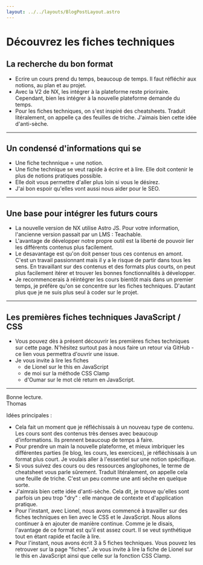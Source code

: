 ```yaml
---
layout: ../../layouts/BlogPostLayout.astro
---
```


# Découvrez les fiches techniques


## La recherche du bon format

- Ecrire un cours prend du temps, beaucoup de temps. Il faut réfléchir aux notions, au plan et au projet.
- Avec la V2 de NX, les intégrer à la plateforme reste prioriraire. Cependant, bien les intégrer à la nouvelle plateforme demande du temps.
- Pour les fiches techniques, on s'est inspiré des cheatsheets. Traduit litéralement, on appelle ça des feuilles de triche. J'aimais bien cette idée d'anti-sèche.


---


## Un condensé d'informations qui se 

- Une fiche technnique = une notion. 
- Une fiche technique se veut rapide à écrire et à lire. Elle doit contenir le plus de notions pratiques possible.
- Elle doit vous permettre d'aller plus loin si vous le désirez.
- J'ai bon espoir qu'elles vont aussi nous aider pour le SEO.


---


## Une base pour intégrer les futurs cours

- La nouvelle version de NX utilise Astro JS. Pour votre information, l'ancienne version passait par un LMS : Teachable.
- L'avantage de développer notre propre outil est la liberté de pouvoir lier les différents contenus plus facilement.
- Le desavantage est qu'on doit penser tous ces contenus en amont. C'est un travail passionnant mais il y a le risque de partir dans tous les sens. En travaillant sur des contenus et des formats plus courts, on peut plus facilement itérer et trouver les bonnes fonctionnalités à développer.
- Je recommencerais à réintégrer les cours bientôt mais dans un premier temps, je préfère qu'on se concentre sur les fiches techniques. D'autant plus que je ne suis plus seul à coder sur le projet.

---


## Les premières fiches techniques JavaScript / CSS

- Vous pouvez dès à présent découvrir les premières fiches techniques sur cette page. N'hésitez surtout pas à nous faire un retour via GitHub - ce lien vous permettra d'ouvrir une issue.
- Je vous invite à lire les fiches 
    - de Lionel sur le this en JavaScript
    - de moi sur la méthode CSS Clamp
    - d'Oumar sur le mot clé return en JavaScript.


---


Bonne lecture.
<br>
<span class="author">Thomas</span>



Idées principales :

- Cela fait un moment que je réfléchissais à un nouveau type de contenu. Les cours sont des contenus très denses avec beaucoup d'informations. Ils prennent beaucoup de temps à faire.
- Pour prendre un main la nouvelle plateforme, et mieux imbriquer les différentes parties (le blog, les cours, les exercices), je réfléchissais à un format plus court. Je voulais aller à l'essentiel sur une notion spécifique.
- Si vous suivez des cours ou des ressources anglophones, le terme de cheatsheet vous parle sûrement. Traduit litéralement, on appelle cela une feuille de triche. C'est un peu comme une anti sèche en quelque sorte.
- J'aimrais bien cette idée d'anti-sèche. Cela dit, je trouve qu'elles sont parfois un peu trop "dry" : elle manque de contexte et d'application pratique.
- Pour l'instant, avec Lionel, nous avons commencé à travailler sur des fiches techniques en lien avec le CSS et le JavaScript. Nous allons continuer à en ajouter de manière continue. Comme je le disais, l'avantage de ce format est qu'il est assez court. Il se veut synthétique tout en étant rapide et facile à lire.
- Pour l'instant, nous avons écrit 3 à 5 fiches techniques. Vous pouvez les retrouver sur la page "fiches". Je vous invite à lire la fiche de Lionel sur le this en JavaScript ainsi que celle sur la fonction CSS Clamp.
